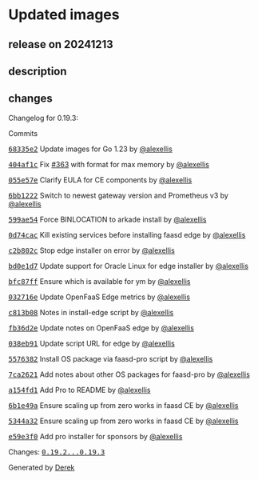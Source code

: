 # Updated images

## release on 20241213
## description
## changes
Changelog for 0.19.3:

Commits  

<a class="commit-link" data-hovercard-type="commit" data-hovercard-url="https://github.com/openfaas/faasd/commit/68335e201615d8ec7e5032a185bd089a8a1c45ca/hovercard" href="https://github.com/openfaas/faasd/commit/68335e201615d8ec7e5032a185bd089a8a1c45ca"><tt>68335e2</tt></a> Update images for Go 1.23 by <a class="user-mention notranslate" data-hovercard-type="user" data-hovercard-url="/users/alexellis/hovercard" data-octo-click="hovercard-link-click" data-octo-dimensions="link_type:self" href="https://github.com/alexellis">@alexellis</a>  

<a class="commit-link" data-hovercard-type="commit" data-hovercard-url="https://github.com/openfaas/faasd/commit/404af1c4d96ff84de4de26f4f4c18fd38d4a2098/hovercard" href="https://github.com/openfaas/faasd/commit/404af1c4d96ff84de4de26f4f4c18fd38d4a2098"><tt>404af1c</tt></a> Fix <a class="issue-link js-issue-link" data-error-text="Failed to load title" data-id="2302625791" data-permission-text="Title is private" data-url="https://github.com/openfaas/faasd/issues/363" data-hovercard-type="issue" data-hovercard-url="/openfaas/faasd/issues/363/hovercard" href="https://github.com/openfaas/faasd/issues/363">#363</a> with format for max memory by <a class="user-mention notranslate" data-hovercard-type="user" data-hovercard-url="/users/alexellis/hovercard" data-octo-click="hovercard-link-click" data-octo-dimensions="link_type:self" href="https://github.com/alexellis">@alexellis</a>  

<a class="commit-link" data-hovercard-type="commit" data-hovercard-url="https://github.com/openfaas/faasd/commit/055e57ec5f6ef110cb07c4f8348f7b633c3e27c3/hovercard" href="https://github.com/openfaas/faasd/commit/055e57ec5f6ef110cb07c4f8348f7b633c3e27c3"><tt>055e57e</tt></a> Clarify EULA for CE components by <a class="user-mention notranslate" data-hovercard-type="user" data-hovercard-url="/users/alexellis/hovercard" data-octo-click="hovercard-link-click" data-octo-dimensions="link_type:self" href="https://github.com/alexellis">@alexellis</a>  

<a class="commit-link" data-hovercard-type="commit" data-hovercard-url="https://github.com/openfaas/faasd/commit/6bb1222ebba980df4ec83c577ece21474132b920/hovercard" href="https://github.com/openfaas/faasd/commit/6bb1222ebba980df4ec83c577ece21474132b920"><tt>6bb1222</tt></a> Switch to newest gateway version and Prometheus v3 by <a class="user-mention notranslate" data-hovercard-type="user" data-hovercard-url="/users/alexellis/hovercard" data-octo-click="hovercard-link-click" data-octo-dimensions="link_type:self" href="https://github.com/alexellis">@alexellis</a>  

<a class="commit-link" data-hovercard-type="commit" data-hovercard-url="https://github.com/openfaas/faasd/commit/599ae5415f9dc5bae343c02a26f32e6ecff234e1/hovercard" href="https://github.com/openfaas/faasd/commit/599ae5415f9dc5bae343c02a26f32e6ecff234e1"><tt>599ae54</tt></a> Force BINLOCATION to arkade install by <a class="user-mention notranslate" data-hovercard-type="user" data-hovercard-url="/users/alexellis/hovercard" data-octo-click="hovercard-link-click" data-octo-dimensions="link_type:self" href="https://github.com/alexellis">@alexellis</a>  

<a class="commit-link" data-hovercard-type="commit" data-hovercard-url="https://github.com/openfaas/faasd/commit/0d74cac072ba236f3aa6b8e348a73fc8c132a647/hovercard" href="https://github.com/openfaas/faasd/commit/0d74cac072ba236f3aa6b8e348a73fc8c132a647"><tt>0d74cac</tt></a> Kill existing services before installing faasd edge by <a class="user-mention notranslate" data-hovercard-type="user" data-hovercard-url="/users/alexellis/hovercard" data-octo-click="hovercard-link-click" data-octo-dimensions="link_type:self" href="https://github.com/alexellis">@alexellis</a>  

<a class="commit-link" data-hovercard-type="commit" data-hovercard-url="https://github.com/openfaas/faasd/commit/c2b802cbf901c66b55a97889212d25d28e69b0db/hovercard" href="https://github.com/openfaas/faasd/commit/c2b802cbf901c66b55a97889212d25d28e69b0db"><tt>c2b802c</tt></a> Stop edge installer on error by <a class="user-mention notranslate" data-hovercard-type="user" data-hovercard-url="/users/alexellis/hovercard" data-octo-click="hovercard-link-click" data-octo-dimensions="link_type:self" href="https://github.com/alexellis">@alexellis</a>  

<a class="commit-link" data-hovercard-type="commit" data-hovercard-url="https://github.com/openfaas/faasd/commit/bd0e1d7718c471269d6109291976c6553f69ae3b/hovercard" href="https://github.com/openfaas/faasd/commit/bd0e1d7718c471269d6109291976c6553f69ae3b"><tt>bd0e1d7</tt></a> Update support for Oracle Linux for edge installer by <a class="user-mention notranslate" data-hovercard-type="user" data-hovercard-url="/users/alexellis/hovercard" data-octo-click="hovercard-link-click" data-octo-dimensions="link_type:self" href="https://github.com/alexellis">@alexellis</a>  

<a class="commit-link" data-hovercard-type="commit" data-hovercard-url="https://github.com/openfaas/faasd/commit/bfc87ff4320888183beb0dfd04f8bdcd2a18e4f3/hovercard" href="https://github.com/openfaas/faasd/commit/bfc87ff4320888183beb0dfd04f8bdcd2a18e4f3"><tt>bfc87ff</tt></a> Ensure which is available for ym by <a class="user-mention notranslate" data-hovercard-type="user" data-hovercard-url="/users/alexellis/hovercard" data-octo-click="hovercard-link-click" data-octo-dimensions="link_type:self" href="https://github.com/alexellis">@alexellis</a>  

<a class="commit-link" data-hovercard-type="commit" data-hovercard-url="https://github.com/openfaas/faasd/commit/032716e3e974da04d2f93e919cb8c939daf6bf26/hovercard" href="https://github.com/openfaas/faasd/commit/032716e3e974da04d2f93e919cb8c939daf6bf26"><tt>032716e</tt></a> Update OpenFaaS Edge metrics by <a class="user-mention notranslate" data-hovercard-type="user" data-hovercard-url="/users/alexellis/hovercard" data-octo-click="hovercard-link-click" data-octo-dimensions="link_type:self" href="https://github.com/alexellis">@alexellis</a>  

<a class="commit-link" data-hovercard-type="commit" data-hovercard-url="https://github.com/openfaas/faasd/commit/c813b0810b8b74dd58d957d54637d8d293ff2089/hovercard" href="https://github.com/openfaas/faasd/commit/c813b0810b8b74dd58d957d54637d8d293ff2089"><tt>c813b08</tt></a> Notes in install-edge script by <a class="user-mention notranslate" data-hovercard-type="user" data-hovercard-url="/users/alexellis/hovercard" data-octo-click="hovercard-link-click" data-octo-dimensions="link_type:self" href="https://github.com/alexellis">@alexellis</a>  

<a class="commit-link" data-hovercard-type="commit" data-hovercard-url="https://github.com/openfaas/faasd/commit/fb36d2e5aa50800ad9af758c04459f5a203a528d/hovercard" href="https://github.com/openfaas/faasd/commit/fb36d2e5aa50800ad9af758c04459f5a203a528d"><tt>fb36d2e</tt></a> Update notes on OpenFaaS edge by <a class="user-mention notranslate" data-hovercard-type="user" data-hovercard-url="/users/alexellis/hovercard" data-octo-click="hovercard-link-click" data-octo-dimensions="link_type:self" href="https://github.com/alexellis">@alexellis</a>  

<a class="commit-link" data-hovercard-type="commit" data-hovercard-url="https://github.com/openfaas/faasd/commit/038eb91191ef0c05a6c609f0d533492857522fa7/hovercard" href="https://github.com/openfaas/faasd/commit/038eb91191ef0c05a6c609f0d533492857522fa7"><tt>038eb91</tt></a> Update script URL for edge by <a class="user-mention notranslate" data-hovercard-type="user" data-hovercard-url="/users/alexellis/hovercard" data-octo-click="hovercard-link-click" data-octo-dimensions="link_type:self" href="https://github.com/alexellis">@alexellis</a>  

<a class="commit-link" data-hovercard-type="commit" data-hovercard-url="https://github.com/openfaas/faasd/commit/5576382d96aef6ced718d303a0542a82fd0981b7/hovercard" href="https://github.com/openfaas/faasd/commit/5576382d96aef6ced718d303a0542a82fd0981b7"><tt>5576382</tt></a> Install OS package via faasd-pro script by <a class="user-mention notranslate" data-hovercard-type="user" data-hovercard-url="/users/alexellis/hovercard" data-octo-click="hovercard-link-click" data-octo-dimensions="link_type:self" href="https://github.com/alexellis">@alexellis</a>  

<a class="commit-link" data-hovercard-type="commit" data-hovercard-url="https://github.com/openfaas/faasd/commit/7ca2621c983fd32487d28e6e578369f3ccedd3ab/hovercard" href="https://github.com/openfaas/faasd/commit/7ca2621c983fd32487d28e6e578369f3ccedd3ab"><tt>7ca2621</tt></a> Add notes about other OS packages for faasd-pro by <a class="user-mention notranslate" data-hovercard-type="user" data-hovercard-url="/users/alexellis/hovercard" data-octo-click="hovercard-link-click" data-octo-dimensions="link_type:self" href="https://github.com/alexellis">@alexellis</a>  

<a class="commit-link" data-hovercard-type="commit" data-hovercard-url="https://github.com/openfaas/faasd/commit/a154fd1bc05045b89f27a327dfba6a46e6a5eae5/hovercard" href="https://github.com/openfaas/faasd/commit/a154fd1bc05045b89f27a327dfba6a46e6a5eae5"><tt>a154fd1</tt></a> Add Pro to README by <a class="user-mention notranslate" data-hovercard-type="user" data-hovercard-url="/users/alexellis/hovercard" data-octo-click="hovercard-link-click" data-octo-dimensions="link_type:self" href="https://github.com/alexellis">@alexellis</a>  

<a class="commit-link" data-hovercard-type="commit" data-hovercard-url="https://github.com/openfaas/faasd/commit/6b1e49a2a5b879dd599501e38c4eb5decadba6df/hovercard" href="https://github.com/openfaas/faasd/commit/6b1e49a2a5b879dd599501e38c4eb5decadba6df"><tt>6b1e49a</tt></a> Ensure scaling up from zero works in faasd CE by <a class="user-mention notranslate" data-hovercard-type="user" data-hovercard-url="/users/alexellis/hovercard" data-octo-click="hovercard-link-click" data-octo-dimensions="link_type:self" href="https://github.com/alexellis">@alexellis</a>  

<a class="commit-link" data-hovercard-type="commit" data-hovercard-url="https://github.com/openfaas/faasd/commit/5344a32472e1645ea28457b494bf950a04a08c76/hovercard" href="https://github.com/openfaas/faasd/commit/5344a32472e1645ea28457b494bf950a04a08c76"><tt>5344a32</tt></a> Ensure scaling up from zero works in faasd CE by <a class="user-mention notranslate" data-hovercard-type="user" data-hovercard-url="/users/alexellis/hovercard" data-octo-click="hovercard-link-click" data-octo-dimensions="link_type:self" href="https://github.com/alexellis">@alexellis</a>  

<a class="commit-link" data-hovercard-type="commit" data-hovercard-url="https://github.com/openfaas/faasd/commit/e59e3f0cb6400934740c7210acbd5399ab19812f/hovercard" href="https://github.com/openfaas/faasd/commit/e59e3f0cb6400934740c7210acbd5399ab19812f"><tt>e59e3f0</tt></a> Add pro installer for sponsors by <a class="user-mention notranslate" data-hovercard-type="user" data-hovercard-url="/users/alexellis/hovercard" data-octo-click="hovercard-link-click" data-octo-dimensions="link_type:self" href="https://github.com/alexellis">@alexellis</a>

Changes: <a class="commit-link" href="https://github.com/openfaas/faasd/compare/0.19.2...0.19.3"><tt>0.19.2...0.19.3</tt></a>

Generated by <a href="https://github.com/alexellis/derek/">Derek</a>

